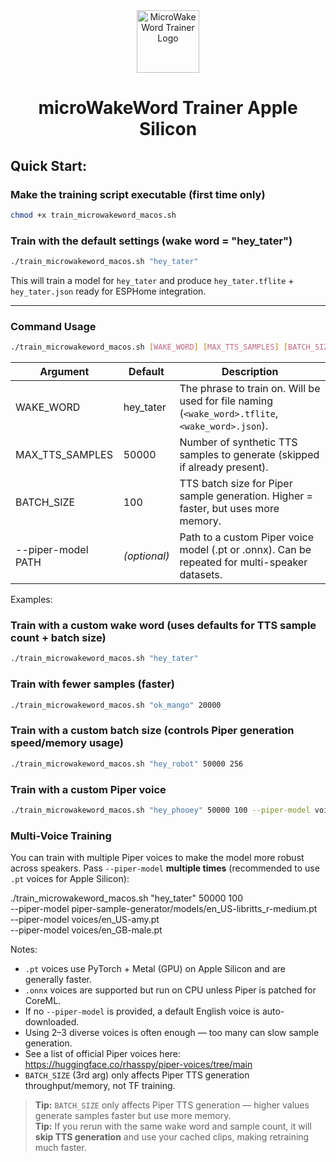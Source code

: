 <div align="center">
  <img src="https://raw.githubusercontent.com/TaterTotterson/microWakeWord-Trainer-Docker/refs/heads/main/mmw.png" alt="MicroWakeWord Trainer Logo" width="100" />
  <h1>microWakeWord Trainer Apple Silicon</h1>
</div>

## **Quick Start:**

### Make the training script executable (first time only)
```bash
chmod +x train_microwakeword_macos.sh
```
### Train with the default settings (wake word = "hey_tater")
```bash
./train_microwakeword_macos.sh "hey_tater"
```
This will train a model for `hey_tater` and produce `hey_tater.tflite` + `hey_tater.json`
ready for ESPHome integration.

---

### Command Usage
```bash
./train_microwakeword_macos.sh [WAKE_WORD] [MAX_TTS_SAMPLES] [BATCH_SIZE] [--piper-model path.pt] [...]
```
| Argument              | Default     | Description |
|----------------------|-------------|-------------|
| WAKE_WORD            | hey_tater  | The phrase to train on. Will be used for file naming (`<wake_word>.tflite`, `<wake_word>.json`). |
| MAX_TTS_SAMPLES      | 50000       | Number of synthetic TTS samples to generate (skipped if already present). |
| BATCH_SIZE           | 100         | TTS batch size for Piper sample generation. Higher = faster, but uses more memory. |
| --piper-model PATH   | *(optional)*| Path to a custom Piper voice model (.pt or .onnx). Can be repeated for multi-speaker datasets. |

Examples:

### Train with a custom wake word (uses defaults for TTS sample count + batch size)
```bash
./train_microwakeword_macos.sh "hey_tater"
```
### Train with fewer samples (faster)
```bash
./train_microwakeword_macos.sh "ok_mango" 20000
```
### Train with a custom batch size (controls Piper generation speed/memory usage)
```bash
./train_microwakeword_macos.sh "hey_robot" 50000 256
```
### Train with a custom Piper voice
```bash
./train_microwakeword_macos.sh "hey_phooey" 50000 100 --piper-model voices/en_US-amy.pt
```
### Multi-Voice Training

You can train with multiple Piper voices to make the model more robust across speakers.
Pass `--piper-model` **multiple times** (recommended to use `.pt` voices for Apple Silicon):

./train_microwakeword_macos.sh "hey_tater" 50000 100 \
  --piper-model piper-sample-generator/models/en_US-libritts_r-medium.pt \
  --piper-model voices/en_US-amy.pt \
  --piper-model voices/en_GB-male.pt

Notes:
- `.pt` voices use PyTorch + Metal (GPU) on Apple Silicon and are generally faster.
- `.onnx` voices are supported but run on CPU unless Piper is patched for CoreML.
- If no `--piper-model` is provided, a default English voice is auto-downloaded.
- Using 2–3 diverse voices is often enough — too many can slow sample generation.
- See a list of official Piper voices here: https://huggingface.co/rhasspy/piper-voices/tree/main  
- `BATCH_SIZE` (3rd arg) only affects Piper TTS generation throughput/memory, not TF training.


> **Tip:** `BATCH_SIZE` only affects Piper TTS generation — higher values generate samples faster but use more memory.  
> **Tip:** If you rerun with the same wake word and sample count, it will **skip TTS generation** and use your cached clips, making retraining much faster.

